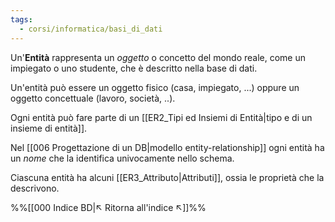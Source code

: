 ```yaml
---
tags:
  - corsi/informatica/basi_di_dati
---
```

Un'**Entità** rappresenta un *oggetto* o concetto del mondo reale, come un impiegato o uno studente, che è descritto nella base di dati.

Un'entità può essere un oggetto fisico (casa, impiegato, ...) oppure un oggetto concettuale (lavoro, società, ..).

Ogni entità può fare parte di un [[ER2_Tipi ed Insiemi di Entità|tipo e di un insieme di entità]].

Nel [[006 Progettazione di un DB|modello entity-relationship]] ogni entità ha un *nome* che la identifica univocamente nello schema.

Ciascuna entità ha alcuni [[ER3_Attributo|Attributi]], ossia le proprietà che la descrivono.

%%[[000 Indice BD|↖ Ritorna all'indice ↖]]%%